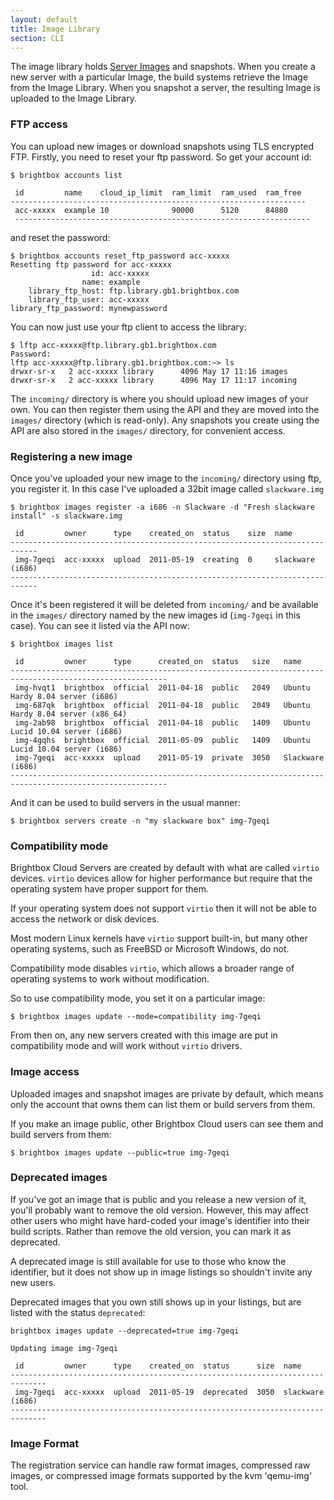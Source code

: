 ```yaml
---
layout: default
title: Image Library
section: CLI
---
```


The image library holds [Server Images](/reference/server-images/) and
snapshots. When you create a new server with a particular Image, the
build systems retrieve the Image from the Image Library. When you
snapshot a server, the resulting Image is uploaded to the Image
Library.


### FTP access

You can upload new images or download snapshots using TLS encrypted
FTP. Firstly, you need to reset your ftp password. So get your account
id:

    $ brightbox accounts list
    
     id         name    cloud_ip_limit  ram_limit  ram_used  ram_free
    ------------------------------------------------------------------
     acc-xxxxx  example 10              90000      5120      84880   
     ------------------------------------------------------------------

and reset the password:

    $ brightbox accounts reset_ftp_password acc-xxxxx
    Resetting ftp password for acc-xxxxx
                      id: acc-xxxxx
                    name: example
        library_ftp_host: ftp.library.gb1.brightbox.com
        library_ftp_user: acc-xxxxx
    library_ftp_password: mynewpassword

You can now just use your ftp client to access the library:

    $ lftp acc-xxxxx@ftp.library.gb1.brightbox.com
    Password: 
    lftp acc-xxxxx@ftp.library.gb1.brightbox.com:~> ls    
    drwxr-sr-x   2 acc-xxxxx library      4096 May 17 11:16 images
    drwxr-sr-x   2 acc-xxxxx library      4096 May 17 11:17 incoming

The `incoming/` directory is where you should upload new images of your
own. You can then register them using the API and they are moved into
the `images/` directory (which is read-only). Any snapshots you create
using the API are also stored in the `images/` directory, for convenient
access.

### Registering a new image

Once you've uploaded your new image to the `incoming/` directory using
ftp, you register it. In this case I've uploaded a 32bit image called
`slackware.img`

    $ brightbox images register -a i686 -n Slackware -d "Fresh slackware install" -s slackware.img
    
     id         owner      type    created_on  status    size  name            
    ----------------------------------------------------------------------------
     img-7geqi  acc-xxxxx  upload  2011-05-19  creating  0     slackware (i686)
    ----------------------------------------------------------------------------

Once it's been registered it will be deleted from `incoming/` and be
available in the `images/` directory named by the new images id
(`img-7geqi` in this case). You can see it listed via the API now:

    $ brightbox images list
    
     id         owner      type      created_on  status   size   name                                       
    ---------------------------------------------------------------------------------------------------------
     img-hvqt1  brightbox  official  2011-04-18  public   2049   Ubuntu Hardy 8.04 server (i686)            
     img-687qk  brightbox  official  2011-04-18  public   2049   Ubuntu Hardy 8.04 server (x86_64)          
     img-2ab98  brightbox  official  2011-04-18  public   1409   Ubuntu Lucid 10.04 server (i686)           
     img-4gqhs  brightbox  official  2011-05-09  public   1409   Ubuntu Lucid 10.04 server (i686)           
     img-7geqi  acc-xxxxx  upload    2011-05-19  private  3050   Slackware (i686)                           
    ---------------------------------------------------------------------------------------------------------

And it can be used to build servers in the usual manner:

    $ brightbox servers create -n "my slackware box" img-7geqi
		
### Compatibility mode

Brightbox Cloud Servers are created by default with what are called
`virtio` devices. `virtio` devices allow for higher performance but
require that the operating system have proper support for them.

If your operating system does not support `virtio` then it will not be
able to access the network or disk devices.

Most modern Linux kernels have `virtio` support built-in, but many
other operating systems, such as FreeBSD or Microsoft Windows, do not.

Compatibility mode disables `virtio`, which allows a broader range of
operating systems to work without modification.

So to use compatibility mode, you set it on a particular image:

    $ brightbox images update --mode=compatibility img-7geqi

From then on, any new servers created with this image are put in
compatibility mode and will work without `virtio` drivers.



### Image access

Uploaded images and snapshot images are private by default, which
means only the account that owns them can list them or build servers
from them.

If you make an image public, other Brightbox Cloud users can see them
and build servers from them:

    $ brightbox images update --public=true img-7geqi

### Deprecated images

If you've got an image that is public and you release a new version of
it, you'll probably want to remove the old version. However, this may
affect other users who might have hard-coded your image's identifier
into their build scripts. Rather than remove the old version, you can
mark it as deprecated.

A deprecated image is still available for use to those who know the
identifier, but it does not show up in image listings so shouldn't
invite any new users.

Deprecated images that you own still shows up in your listings, but
are listed with the status `deprecated`:

    brightbox images update --deprecated=true img-7geqi
    
    Updating image img-7geqi
    
     id         owner      type    created_on  status      size  name            
    ------------------------------------------------------------------------------
     img-7geqi  acc-xxxxx  upload  2011-05-19  deprecated  3050  slackware (i686)
    ------------------------------------------------------------------------------

### Image Format

The registration service can handle raw format images, compressed raw
images, or compressed image formats supported by the kvm 'qemu-img' tool.

